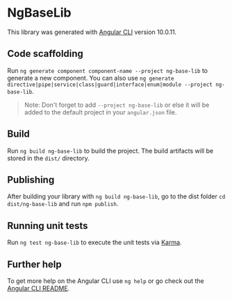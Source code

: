 # NgBaseLib

This library was generated with [Angular CLI](https://github.com/angular/angular-cli) version 10.0.11.

## Code scaffolding

Run `ng generate component component-name --project ng-base-lib` to generate a new component. You can also use `ng generate directive|pipe|service|class|guard|interface|enum|module --project ng-base-lib`.
> Note: Don't forget to add `--project ng-base-lib` or else it will be added to the default project in your `angular.json` file. 

## Build

Run `ng build ng-base-lib` to build the project. The build artifacts will be stored in the `dist/` directory.

## Publishing

After building your library with `ng build ng-base-lib`, go to the dist folder `cd dist/ng-base-lib` and run `npm publish`.

## Running unit tests

Run `ng test ng-base-lib` to execute the unit tests via [Karma](https://karma-runner.github.io).

## Further help

To get more help on the Angular CLI use `ng help` or go check out the [Angular CLI README](https://github.com/angular/angular-cli/blob/master/README.md).
